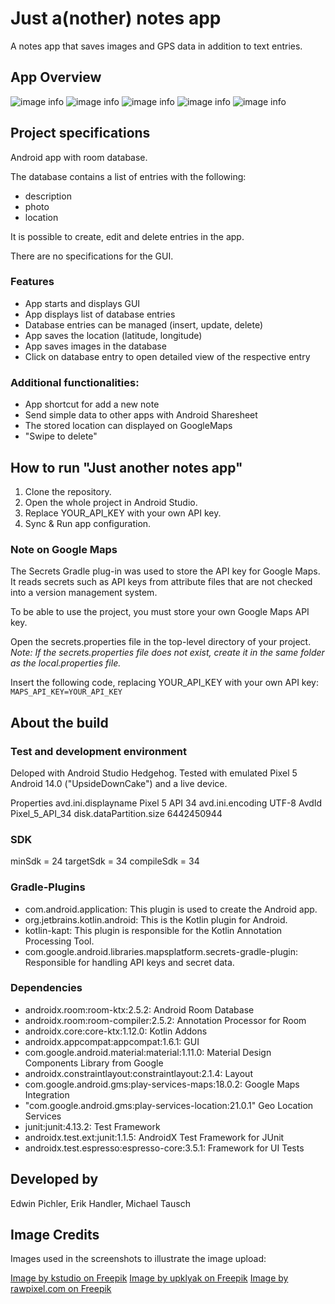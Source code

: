 # Just a(nother) notes app

A notes app that saves images and GPS data in addition to text entries.

## App Overview

![image info](./screenshots/app-start-screen.png)
![image info](./screenshots/create-new-note.png)
![image info](./screenshots/list-of-notes.png)
![image info](./screenshots/share-a-note.png)
![image info](./screenshots/map-note.png)

## Project specifications

Android app with room database.

The database contains a list of entries with the following:

- description
- photo
- location

It is possible to create, edit and delete entries in the app.

There are no specifications for the GUI.

### Features

- App starts and displays GUI
- App displays list of database entries
- Database entries can be managed (insert, update, delete)
- App saves the location (latitude, longitude)
- App saves images in the database
- Click on database entry to open detailed view of the respective entry

### Additional functionalities:

- App shortcut for add a new note
- Send simple data to other apps with Android Sharesheet
- The stored location can displayed on GoogleMaps
- "Swipe to delete"

## How to run "Just another notes app"

1. Clone the repository.
2. Open the whole project in Android Studio.
3. Replace YOUR_API_KEY with your own API key.
4. Sync & Run app configuration.

### Note on Google Maps

The Secrets Gradle plug-in was used to store the API key for Google Maps. It reads secrets such as
API keys from attribute files that are not checked into a version management system.

To be able to use the project, you must store your own Google Maps API key.

Open the secrets.properties file in the top-level directory of your project.
_Note: If the secrets.properties file does not exist, create it in the same folder as the
local.properties file._

Insert the following code, replacing YOUR_API_KEY with your own API key: `MAPS_API_KEY=YOUR_API_KEY`

## About the build

### Test and development environment

Deloped with Android Studio Hedgehog.
Tested with emulated Pixel 5 Android 14.0 ("UpsideDownCake") and a live device.

Properties
avd.ini.displayname              Pixel 5 API 34
avd.ini.encoding                 UTF-8
AvdId                            Pixel_5_API_34
disk.dataPartition.size          6442450944

### SDK

minSdk = 24
targetSdk = 34
compileSdk = 34

### Gradle-Plugins

* com.android.application: This plugin is used to create the Android app.
* org.jetbrains.kotlin.android: This is the Kotlin plugin for Android.
* kotlin-kapt: This plugin is responsible for the Kotlin Annotation Processing Tool.
* com.google.android.libraries.mapsplatform.secrets-gradle-plugin: Responsible for handling API keys
  and secret data.

### Dependencies

* androidx.room:room-ktx:2.5.2: Android Room Database
* androidx.room:room-compiler:2.5.2: Annotation Processor for Room
* androidx.core:core-ktx:1.12.0: Kotlin Addons
* androidx.appcompat:appcompat:1.6.1: GUI
* com.google.android.material:material:1.11.0: Material Design Components Library from Google
* androidx.constraintlayout:constraintlayout:2.1.4: Layout
* com.google.android.gms:play-services-maps:18.0.2: Google Maps Integration
* "com.google.android.gms:play-services-location:21.0.1" Geo Location Services
* junit:junit:4.13.2: Test Framework
* androidx.test.ext:junit:1.1.5: AndroidX Test Framework for JUnit
* androidx.test.espresso:espresso-core:3.5.1: Framework for UI Tests

## Developed by

Edwin Pichler, Erik Handler, Michael Tausch

## Image Credits

Images used in the screenshots to illustrate the image upload:

[Image by kstudio on Freepik](https://www.freepik.com/free-photo/untidy-pile-various-colors-sticky-post-notes-with-pushpin-isolated-white_2571689.htm#query=notes&from_query=notizen&position=20&from_view=search&track=sph&uuid=49ef48b9-8a77-4264-8d61-419ecb6faa60)
[Image by upklyak on Freepik](https://www.freepik.com/free-photo/3d-illustration-pen-putting-blue-ticks-paper_33062183.htm#query=notes&from_query=notizen&position=22&from_view=search&track=sph&uuid=49ef48b9-8a77-4264-8d61-419ecb6faa60)
[Image by rawpixel.com on Freepik](https://www.freepik.com/free-photo/forget-notice-reminder-words-graphic-concept_16436707.htm#query=notes&from_query=notizen&position=6&from_view=search&track=sph&uuid=05661dc2-0fcf-4ac5-b377-9eefb82d4611)
